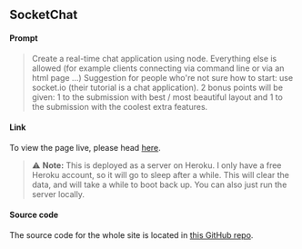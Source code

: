 ## SocketChat

#### Prompt

> Create a real-time chat application using node. Everything else is allowed (for example clients connecting via command line or via an html page ...) Suggestion for people who're not sure how to start: use socket.io (their tutorial is a chat application). 2 bonus points will be given: 1 to the submission with best / most beautiful layout and 1 to the submission with the coolest extra features.

#### Link

To view the page live, please head [here](https://jakcharvat-socket-chat.herokuapp.com/).

> :warning: **Note:** This is deployed as a server on Heroku. I only have a free Heroku account, so it will go to sleep after a while. This will clear the data, and will take a while to boot back up. You can also just run the server locally. 

#### Source code

The source code for the whole site is located in [this GitHub repo](https://github.com/jakcharvat/socketchat/).
